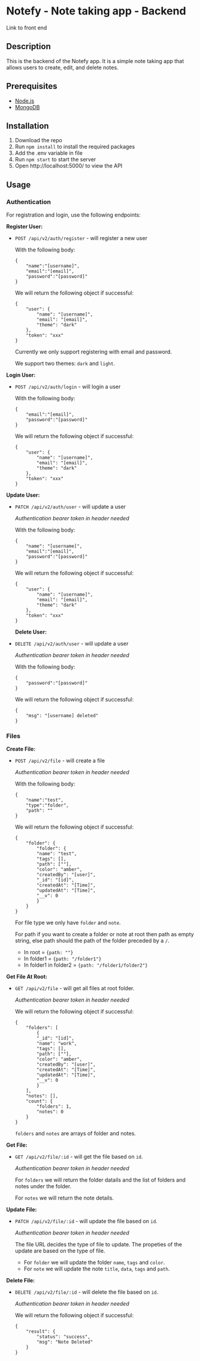 # Notefy - Note taking app - Backend

Link to front end

## Description

This is the backend of the Notefy app. It is a simple note taking app that allows users to create, edit, and delete notes.

## Prerequisites

-   [Node.js](https://nodejs.org/en/)
-   [MongoDB](https://www.mongodb.com/)

## Installation

1. Download the repo
2. Run `npm install` to install the required packages
3. Add the .env variable in file
4. Run `npm start` to start the server
5. Open http://localhost:5000/ to view the API

## Usage

### Authentication

For registration and login, use the following endpoints:

**Register User:**

-   `POST /api/v2/auth/register` - will register a new user

    With the following body:

    ```
    {
        "name":"[username]",
        "email":"[email]",
        "password":"[password]"
    }
    ```

    We will return the following object if successful:

    ```
    {
        "user": {
            "name": "[username]",
            "email": "[email]",
            "theme": "dark"
        },
        "token": "xxx"
    }
    ```

    Currently we only support registering with email and password.

    We support two themes: `dark` and `light`.

<!-- We only have one user with same email in the database, so we will return the following error if the user already exists: -->

**Login User:**

-   `POST /api/v2/auth/login` - will login a user

    With the following body:

    ```
    {
        "email":"[email]",
        "password":"[password]"
    }
    ```

    We will return the following object if successful:

    ```
    {
        "user": {
            "name": "[username]",
            "email": "[email]",
            "theme": "dark"
        },
        "token": "xxx"
    }
    ```

**Update User:**

-   `PATCH /api/v2/auth/user` - will update a user

    _Authentication bearer token in header needed_

    With the following body:

    ```
    {
        "name": "[username]",
        "email":"[email]",
        "password":"[password]"
    }
    ```

    We will return the following object if successful:

    ```
    {
        "user": {
            "name": "[username]",
            "email": "[email]",
            "theme": "dark"
        },
        "token": "xxx"
    }
    ```

    **Delete User:**

-   `DELETE /api/v2/auth/user` - will update a user

    _Authentication bearer token in header needed_

    With the following body:

    ```
    {
        "password":"[password]"
    }
    ```

    We will return the following object if successful:

    ```
    {
        "msg": "[username] deleted"
    }
    ```

### Files

**Create File:**

-   `POST /api/v2/file` - will create a file

    _Authentication bearer token in header needed_

    With the following body:

    ```
    {
        "name":"test",
        "type":"folder",
        "path": ""
    }
    ```

    We will return the following object if successful:

    ```
    {
        "folder": {
            "folder": {
            "name": "test",
            "tags": [],
            "path": [""],
            "color": "amber",
            "createdBy": "[user]",
            "_id": "[id]",
            "createdAt": "[Time]",
            "updatedAt": "[Time]",
            "__v": 0
            }
        }
    }
    ```

    For file type we only have `folder` and `note`.

    For path if you want to create a folder or note at root then path as empty string, else path should the path of the folder preceded by a `/`.

    -   In root = `{path: ""}`
    -   In folder1 = `{path: "/folder1"}`
    -   In folder1 in folder2 = `{path: "/folder1/folder2"}`

**Get File At Root:**

-   `GET /api/v2/file` - will get all files at root folder.

    _Authentication bearer token in header needed_

    We will return the following object if successful:

    ```
    {
        "folders": [
            {
            "_id": "[id]",
            "name": "work",
            "tags": [],
            "path": [""],
            "color": "amber",
            "createdBy": "[user]",
            "createdAt": "[Time]",
            "updatedAt": "[Time]",
            "__v": 0
            }
        ],
        "notes": [],
        "count": {
            "folders": 1,
            "notes": 0
        }
    }
    ```

    `folders` and `notes` are arrays of folder and notes.

**Get File:**

-   `GET /api/v2/file/:id` - will get the file based on `id`.

    _Authentication bearer token in header needed_

    For `folders` we will return the folder datails and the list of folders and notes under the folder.

    For `notes` we will return the note details.

**Update File:**

-   `PATCH /api/v2/file/:id` - will update the file based on `id`.

    _Authentication bearer token in header needed_

    The file URL decides the type of file to update. The propeties of the update are based on the type of file.

    -   For `folder` we will update the folder `name`, `tags` and `color`.
    -   For `note` we will update the note `title`, `data`, `tags` and `path`.

**Delete File:**

-   `DELETE /api/v2/file/:id` - will delete the file based on `id`.

    _Authentication bearer token in header needed_

    We will return the following object if successful:

    ```
    {
        "result": {
            "status": "success",
            "msg": "Note Deleted"
        }
    }
    ```
